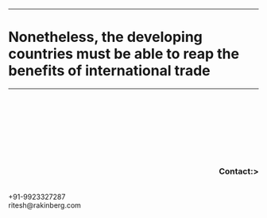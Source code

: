 <hr>

# Nonetheless, the developing countries must be able to reap the benefits of international trade

<hr>

<br>
<br>
<br>
<br>
<br>
<br>
<br>

<p id="demo" style="text-align:right;">
<h3 id="demo" style="text-align:right;">Contact:></h3>
<br>
+91-9923327287
<br>ritesh@rakinberg.com
</p>
